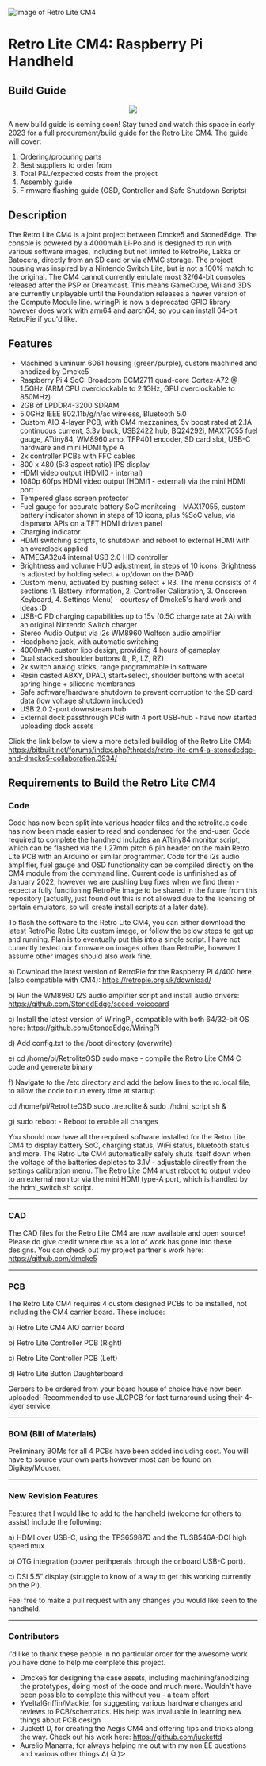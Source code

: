 ![Image of Retro Lite CM4](https://i.imgur.com/h1mcu5v.jpg)
# Retro Lite CM4: Raspberry Pi Handheld

## Build Guide  

<p align="center">
   <img src="https://i.imgur.com/qu4UXJB.png"/>
</p>

A new build guide is coming soon! Stay tuned and watch this space in early 2023 for a full procurement/build guide for the Retro Lite CM4. 
The guide will cover:

1) Ordering/procuring parts 
2) Best suppliers to order from 
3) Total P&L/expected costs from the project 
4) Assembly guide
5) Firmware flashing guide (OSD, Controller and Safe Shutdown Scripts)

## Description
 
The Retro Lite CM4 is a joint project between Dmcke5 and StonedEdge. The console is powered by a 4000mAh Li-Po and is designed to run with various software images, including but not limited to RetroPie, Lakka or Batocera, directly from an SD card or via eMMC storage. The project housing was inspired by a Nintendo Switch Lite, but is not a 100% match to the original. The CM4 cannot currently emulate most 32/64-bit consoles released after the PSP or Dreamcast. This means GameCube, Wii and 3DS are currently unplayable until the Foundation releases a newer version of the Compute Module line. wiringPi is now a deprecated GPIO library however does work with arm64 and aarch64, so you can install 64-bit RetroPie if you'd like. 

## Features

- Machined aluminum 6061 housing (green/purple), custom machined and anodized by Dmcke5
- Raspberry Pi 4 SoC: Broadcom BCM2711 quad-core Cortex-A72 @ 1.5GHz (ARM CPU overclockable to 2.1GHz, GPU overclockable to 850MHz)
- 2GB of LPDDR4-3200 SDRAM
- 5.0GHz IEEE 802.11b/g/n/ac wireless, Bluetooth 5.0
- Custom AIO 4-layer PCB, with CM4 mezzanines, 5v boost rated at 2.1A continuous current, 3.3v buck, USB2422 hub, BQ24292i, MAX17055 fuel gauge, ATtiny84, WM8960 amp, TFP401 encoder, SD card slot, USB-C hardware and mini HDMI type A
- 2x controller PCBs with FFC cables
- 800 x 480 (5:3 aspect ratio) IPS display
- HDMI video output (HDMI0 - internal)
- 1080p 60fps HDMI video output (HDMI1 - external) via the mini HDMI port
- Tempered glass screen protector
- Fuel gauge for accurate battery SoC monitoring - MAX17055, custom battery indicator shown in steps of 10 icons, plus %SoC value, via dispmanx APIs on a TFT HDMI driven panel
- Charging indicator
- HDMI switching scripts, to shutdown and reboot to external HDMI with an overclock applied
- ATMEGA32u4 internal USB 2.0 HID controller
- Brightness and volume HUD adjustment, in steps of 10 icons. Brightness is adjusted by holding select + up/down on the DPAD
- Custom menu, activated by pushing select + R3. The menu consists of 4 sections (1. Battery Information, 2. Controller Calibration, 3. Onscreen Keyboard, 4. Settings Menu) -   courtesy of Dmcke5's hard work and ideas :D
- USB-C PD charging capabilities up to 15v (0.5C charge rate at 2A) with an original Nintendo Switch charger
- Stereo Audio Output via i2s WM8960 Wolfson audio amplifier
- Headphone jack, with automatic switching
- 4000mAh custom lipo design, providing 4 hours of gameplay
- Dual stacked shoulder buttons (L, R, LZ, RZ)
- 2x switch analog sticks, range programmable in software
- Resin casted ABXY, DPAD, start+select, shoulder buttons with acetal spring hinge + silicone membranes
- Safe software/hardware shutdown to prevent corruption to the SD card data (low voltage shutdown included)
- USB 2.0 2-port downstream hub
- External dock passthrough PCB with 4 port USB-hub - have now started uploading dock assets

Click the link below to view a more detailed buildlog of the Retro Lite CM4: 
https://bitbuilt.net/forums/index.php?threads/retro-lite-cm4-a-stonededge-and-dmcke5-collaboration.3934/

## Requirements to Build the Retro Lite CM4

### Code 

Code has now been split into various header files and the retrolite.c code has now been made easier to read and condensed for the end-user. Code required to complete the handheld includes an ATtiny84 monitor script, which can be flashed via the 1.27mm pitch 6 pin header on the main Retro Lite PCB with an Arduino or similar programmer. Code for the i2s audio amplifier, fuel gauge and OSD functionality can be compiled directly on the CM4 module from the command line. Current code is unfinished as of January 2022, however we are pushing bug fixes when we find them - expect a fully functioning RetroPie image to be shared in the future from this repository (actually, just found out this is not allowed due to the licensing of certain emulators, so will create install scripts at a later date). 

To flash the software to the Retro Lite CM4, you can either download the latest RetroPie Retro Lite custom image, or follow the below steps to get up and running. Plan is to eventually put this into a single script. I have not currently tested our firmware on images other than RetroPie, however I assume other images should also work fine. 

a) Download the latest version of RetroPie for the Raspberry Pi 4/400 here (also compatible with CM4): 
https://retropie.org.uk/download/ 

b) Run the WM8960 I2S audio amplifier script and install audio drivers:
https://github.com/StonedEdge/seeed-voicecard

c) Install the latest version of WiringPi, compatible with both 64/32-bit OS here: 
https://github.com/StonedEdge/WiringPi

d) Add config.txt to the /boot directory (overwrite)

e) cd /home/pi/RetroliteOSD sudo make - compile the Retro Lite CM4 C code and generate binary

f) Navigate to the /etc directory and add the below lines to the rc.local file, to allow the code to run every time at startup 

cd /home/pi/RetroliteOSD
sudo ./retrolite &
sudo ./hdmi_script.sh & 

g) sudo reboot - Reboot to enable all changes 

You should now have all the required software installed for the Retro Lite CM4 to display battery SoC, charging status, WiFi status, bluetooth status and more. The Retro Lite CM4 automatically safely shuts itself down when the voltage of the batteries depletes to 3.1V - adjustable directly from the settings calibration menu. The Retro Lite CM4 must reboot to output video to an external monitor via the mini HDMI type-A port, which is handled by the hdmi_switch.sh script. 

-------------------------------------------------------------------------------------------------------

### CAD
The CAD files for the Retro Lite CM4 are now available and open source! Please do give credit where due as a lot of work has gone into these designs.
You can check out my project partner's work here: https://github.com/dmcke5

-------------------------------------------------------------------------------------------------------

### PCB
The Retro Lite CM4 requires 4 custom designed PCBs to be installed, not including the CM4 carrier board. These include: 

a) Retro Lite CM4 AIO carrier board 

b) Retro Lite Controller PCB (Right)

c) Retro Lite Controller PCB (Left)

d) Retro Lite Button Daughterboard

Gerbers to be ordered from your board house of choice have now been uploaded! Recommended to use JLCPCB for fast turnaround using their 4-layer service.

-------------------------------------------------------------------------------------------------------

### BOM (Bill of Materials) 
Preliminary BOMs for all 4 PCBs have been added including cost. You will have to source your own parts however most can be found on Digikey/Mouser.

-------------------------------------------------------------------------------------------------------
### New Revision Features
Features that I would like to add to the handheld (welcome for others to assist) include the following:

a) HDMI over USB-C, using the TPS65987D and the TUSB546A-DCI high speed mux. 

b) OTG integration (power perihperals through the onboard USB-C port). 

c) DSI 5.5" display (struggle to know of a way to get this working currently on the Pi). 

Feel free to make a pull request with any changes you would like seen to the handheld. 

-------------------------------------------------------------------------------------------------------


### Contributors 
I'd like to thank these people in no particular order for the awesome work you have done to help me complete this project. 

* Dmcke5 for designing the case assets, including machining/anodizing the prototypes, doing most of the code and much more. Wouldn't have been possible to complete this without you - a team effort
* YveltalGriffin/Mackie, for suggesting various hardware changes and reviews to PCB/schematics. His help was invaluable in learning new things about PCB design
* Juckett D, for creating the Aegis CM4 and offering tips and tricks along the way. Check out his work here: https://github.com/juckettd
* Aurelio Manarra, for always helping me out with my non EE questions and various other things ᕕ( ᐛ )ᕗ
